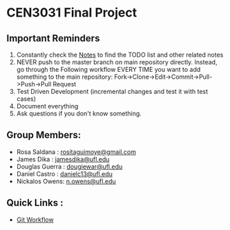 # CEN3031 Final Project 
## Important Reminders
1. Constantly check the [Notes](./Notes) to find the TODO list and other related notes 
2. NEVER push to the master branch on main repository directly. Instead, go through the Following workflow EVERY TIME you want to add something to the main repository: Fork->Clone->Edit->Commit->Pull->Push->Pull Request
3. Test Driven Development (incremental changes and test it with test cases)
4. Document everything
5. Ask questions if you don't know something.

## Group Members: 
* Rosa Saldana : rositaguimoye@gmail.com
* James Dika : jamesdika@ufl.edu
* Douglas Guerra : dougiewar@ufl.edu 
* Daniel Castro : danielc13@ufl.edu
* Nickalos Owens: n.owens@ufl.edu

## Quick Links :
* [Git Workflow](https://www.atlassian.com/git/tutorials/comparing-workflows) 
